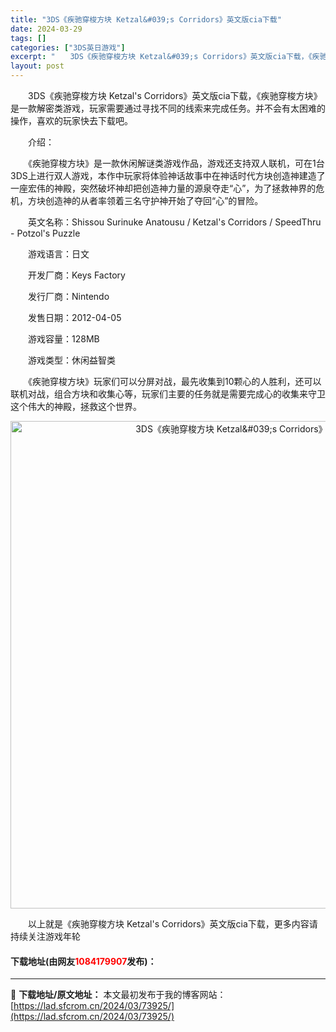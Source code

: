 ```yaml
---
title: "3DS《疾驰穿梭方块 Ketzal&#039;s Corridors》英文版cia下载"
date: 2024-03-29
tags: []
categories: ["3DS英日游戏"]
excerpt: "　　3DS《疾驰穿梭方块 Ketzal&#039;s Corridors》英文版cia下载，《疾驰穿梭方块》是一款解密类游戏，玩家需要通过寻找不同的线索来完成任务。并不会有太困难的操作，喜欢的玩家快去下载吧。 　　介绍： 　　《疾驰穿梭方块》是一款休闲解谜类游戏作品，游戏还支持双人联机，可在1台3DS&hellip;"
layout: post
---
```


 <p>　　3DS《疾驰穿梭方块 Ketzal&#39;s Corridors》英文版cia下载，《疾驰穿梭方块》是一款解密类游戏，玩家需要通过寻找不同的线索来完成任务。并不会有太困难的操作，喜欢的玩家快去下载吧。</p> <p>　　介绍：</p> <p>　　《疾驰穿梭方块》是一款休闲解谜类游戏作品，游戏还支持双人联机，可在1台3DS上进行双人游戏，本作中玩家将体验神话故事中在神话时代方块创造神建造了一座宏伟的神殿，突然破坏神却把创造神力量的源泉夺走&ldquo;心&rdquo;，为了拯救神界的危机，方块创造神的从者率领着三名守护神开始了夺回&ldquo;心&rdquo;的冒险。</p> <p>　　英文名称：Shissou Surinuke Anatousu / Ketzal&#39;s Corridors / SpeedThru - Potzol&#39;s Puzzle</p> <p>　　游戏语言：日文</p> <p>　　开发厂商：Keys Factory</p> <p>　　发行厂商：Nintendo</p> <p>　　发售日期：2012-04-05</p> <p>　　游戏容量：128MB</p> <p>　　游戏类型：休闲益智类</p> <p>　　《疾驰穿梭方块》玩家们可以分屏对战，最先收集到10颗心的人胜利，还可以联机对战，组合方块和收集心等，玩家们主要的任务就是需要完成心的收集来守卫这个伟大的神殿，拯救这个世界。</p> <p align="center"><img align="" border="0" src="https://lad.sfcrom.cn/wp-content/uploads/2024/03/20240329_6606331f5ef82.jpg" width="780" alt="3DS《疾驰穿梭方块 Ketzal&amp;#039;s Corridors》英文版cia下载" /></p> <p>　　以上就是《疾驰穿梭方块 Ketzal&#39;s Corridors》英文版cia下载，更多内容请持续关注游戏年轮</p> <p><h4>下载地址(由网友<font color="red">1084179907</font>发布)：</h4></p> 

---
📖 **下载地址/原文地址：** 本文最初发布于我的博客网站：[https://lad.sfcrom.cn/2024/03/73925/](https://lad.sfcrom.cn/2024/03/73925/)
